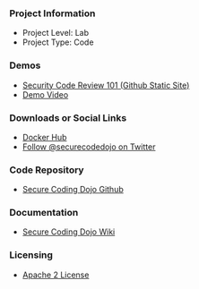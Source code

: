 ### Project Information

* Project Level: Lab
* Project Type: Code

### Demos

* [Security Code Review 101 (Github Static Site)](https://trendmicro.github.io/SecureCodingDojo/codereview101/)
* [Demo Video](https://github.com/trendmicro/SecureCodingDojo/tree/master/demo)

### Downloads or Social Links

* [Docker Hub](https://hub.docker.com/u/securecodingdojo)
* [Follow @securecodedojo on Twitter](https://twitter.com/SecureCodeDojo)

### Code Repository

* [Secure Coding Dojo Github](https://github.com/trendmicro/SecureCodingDojo)

### Documentation

* [Secure Coding Dojo Wiki](https://github.com/trendmicro/SecureCodingDojo/wiki)

### Licensing

* [Apache 2 License](https://www.apache.org/licenses/LICENSE-2.0)
